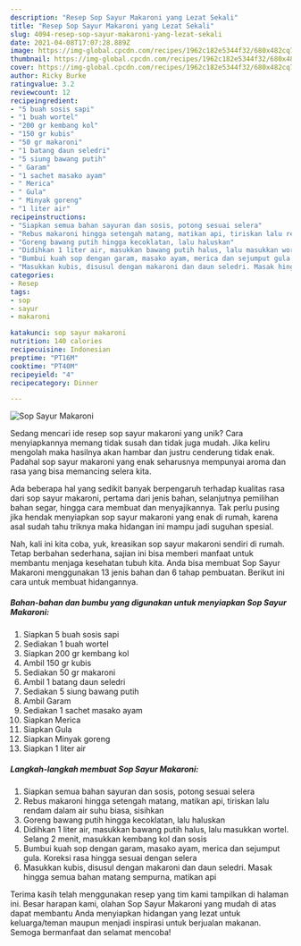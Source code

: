 ```yaml
---
description: "Resep Sop Sayur Makaroni yang Lezat Sekali"
title: "Resep Sop Sayur Makaroni yang Lezat Sekali"
slug: 4094-resep-sop-sayur-makaroni-yang-lezat-sekali
date: 2021-04-08T17:07:28.889Z
image: https://img-global.cpcdn.com/recipes/1962c182e5344f32/680x482cq70/sop-sayur-makaroni-foto-resep-utama.jpg
thumbnail: https://img-global.cpcdn.com/recipes/1962c182e5344f32/680x482cq70/sop-sayur-makaroni-foto-resep-utama.jpg
cover: https://img-global.cpcdn.com/recipes/1962c182e5344f32/680x482cq70/sop-sayur-makaroni-foto-resep-utama.jpg
author: Ricky Burke
ratingvalue: 3.2
reviewcount: 12
recipeingredient:
- "5 buah sosis sapi"
- "1 buah wortel"
- "200 gr kembang kol"
- "150 gr kubis"
- "50 gr makaroni"
- "1 batang daun seledri"
- "5 siung bawang putih"
- " Garam"
- "1 sachet masako ayam"
- " Merica"
- " Gula"
- " Minyak goreng"
- "1 liter air"
recipeinstructions:
- "Siapkan semua bahan sayuran dan sosis, potong sesuai selera"
- "Rebus makaroni hingga setengah matang, matikan api, tiriskan lalu rendam dalam air suhu biasa, sisihkan"
- "Goreng bawang putih hingga kecoklatan, lalu haluskan"
- "Didihkan 1 liter air, masukkan bawang putih halus, lalu masukkan wortel. Selang 2 menit, masukkan kembang kol dan sosis"
- "Bumbui kuah sop dengan garam, masako ayam, merica dan sejumput gula. Koreksi rasa hingga sesuai dengan selera"
- "Masukkan kubis, disusul dengan makaroni dan daun seledri. Masak hingga semua bahan matang sempurna, matikan api"
categories:
- Resep
tags:
- sop
- sayur
- makaroni

katakunci: sop sayur makaroni 
nutrition: 140 calories
recipecuisine: Indonesian
preptime: "PT16M"
cooktime: "PT40M"
recipeyield: "4"
recipecategory: Dinner

---
```



![Sop Sayur Makaroni](https://img-global.cpcdn.com/recipes/1962c182e5344f32/680x482cq70/sop-sayur-makaroni-foto-resep-utama.jpg)

Sedang mencari ide resep sop sayur makaroni yang unik? Cara menyiapkannya memang tidak susah dan tidak juga mudah. Jika keliru mengolah maka hasilnya akan hambar dan justru cenderung tidak enak. Padahal sop sayur makaroni yang enak seharusnya mempunyai aroma dan rasa yang bisa memancing selera kita.

Ada beberapa hal yang sedikit banyak berpengaruh terhadap kualitas rasa dari sop sayur makaroni, pertama dari jenis bahan, selanjutnya pemilihan bahan segar, hingga cara membuat dan menyajikannya. Tak perlu pusing jika hendak menyiapkan sop sayur makaroni yang enak di rumah, karena asal sudah tahu triknya maka hidangan ini mampu jadi suguhan spesial.




Nah, kali ini kita coba, yuk, kreasikan sop sayur makaroni sendiri di rumah. Tetap berbahan sederhana, sajian ini bisa memberi manfaat untuk membantu menjaga kesehatan tubuh kita. Anda bisa membuat Sop Sayur Makaroni menggunakan 13 jenis bahan dan 6 tahap pembuatan. Berikut ini cara untuk membuat hidangannya.

<!--inarticleads1-->

##### Bahan-bahan dan bumbu yang digunakan untuk menyiapkan Sop Sayur Makaroni:

1. Siapkan 5 buah sosis sapi
1. Sediakan 1 buah wortel
1. Siapkan 200 gr kembang kol
1. Ambil 150 gr kubis
1. Sediakan 50 gr makaroni
1. Ambil 1 batang daun seledri
1. Sediakan 5 siung bawang putih
1. Ambil  Garam
1. Sediakan 1 sachet masako ayam
1. Siapkan  Merica
1. Siapkan  Gula
1. Siapkan  Minyak goreng
1. Siapkan 1 liter air




<!--inarticleads2-->

##### Langkah-langkah membuat Sop Sayur Makaroni:

1. Siapkan semua bahan sayuran dan sosis, potong sesuai selera
1. Rebus makaroni hingga setengah matang, matikan api, tiriskan lalu rendam dalam air suhu biasa, sisihkan
1. Goreng bawang putih hingga kecoklatan, lalu haluskan
1. Didihkan 1 liter air, masukkan bawang putih halus, lalu masukkan wortel. Selang 2 menit, masukkan kembang kol dan sosis
1. Bumbui kuah sop dengan garam, masako ayam, merica dan sejumput gula. Koreksi rasa hingga sesuai dengan selera
1. Masukkan kubis, disusul dengan makaroni dan daun seledri. Masak hingga semua bahan matang sempurna, matikan api




Terima kasih telah menggunakan resep yang tim kami tampilkan di halaman ini. Besar harapan kami, olahan Sop Sayur Makaroni yang mudah di atas dapat membantu Anda menyiapkan hidangan yang lezat untuk keluarga/teman maupun menjadi inspirasi untuk berjualan makanan. Semoga bermanfaat dan selamat mencoba!
